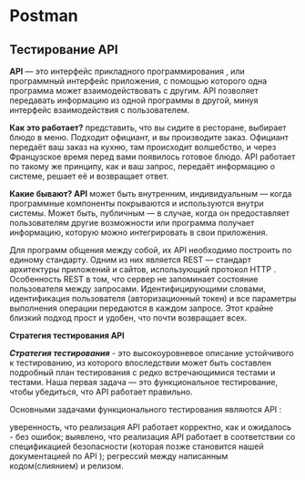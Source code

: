 # Postman

## Тестирование API

**API** — это интерфейс прикладного программирования , или программный интерфейс приложения, с помощью которого одна программа может взаимодействовать с другим. API позволяет передавать информацию из одной программы в другой, минуя интерфейс взаимодействия с пользователем.

**Как это работает?** представить, что вы сидите в ресторане, выбирает блюдо в меню. Подходит официант, и вы производите заказ. Официант передаёт ваш заказ на кухню, там происходит волшебство, и через Французское время перед вами появилось готовое блюдо. API работает по такому же принципу, как и ваш запрос, передаёт информацию о системе, решает её и возвращает ответ.

**Какие бывают? API** может быть внутренним, индивидуальным — когда программные компоненты покрываются и используются внутри системы. Может быть, публичным — в случае, когда он предоставляет пользователям другие возможности или программа получает информацию, которую можно интегрировать в свои приложения.

Для программ общения между собой, их API необходимо построить по единому стандарту. Одним из них является REST — стандарт архитектуры приложений и сайтов, использующий протокол HTTP . Особенность REST в том, что сервер не запоминает состояние пользователя между запросами. Идентифицирующими словами, идентификация пользователя (авторизационный токен) и все параметры выполнения операции передаются в каждом запросе. Этот крайне близкий подход прост и удобен, что почти возвращает всех.

**Стратегия тестирования API**

***Стратегия тестирования*** - это высокоуровневое описание устойчивого к тестированию, из которого впоследствии может быть составлен подробный план тестирования с редко встречающимися тестами и тестами. Наша первая задача — это функциональное тестирование, чтобы убедиться, что API работает правильно.

Основными задачами функционального тестирования являются API :

уверенность, что реализация API работает корректно, как и ожидалось - без ошибок;
выявлено, что реализация API работает в соответствии со спецификацией безопасности (которая позже становится нашей документацией по API );
регрессий между написанным кодом(слиянием) и релизом.